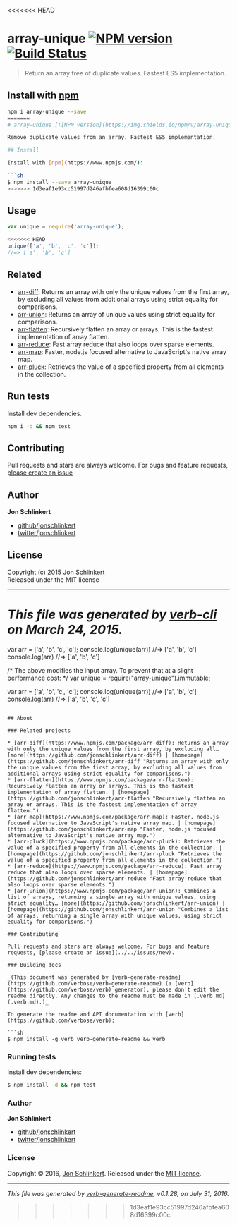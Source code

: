<<<<<<< HEAD
# array-unique [![NPM version](https://badge.fury.io/js/array-unique.svg)](http://badge.fury.io/js/array-unique)  [![Build Status](https://travis-ci.org/jonschlinkert/array-unique.svg)](https://travis-ci.org/jonschlinkert/array-unique) 

> Return an array free of duplicate values. Fastest ES5 implementation.

## Install with [npm](npmjs.org)

```bash
npm i array-unique --save
=======
# array-unique [![NPM version](https://img.shields.io/npm/v/array-unique.svg?style=flat)](https://www.npmjs.com/package/array-unique) [![NPM downloads](https://img.shields.io/npm/dm/array-unique.svg?style=flat)](https://npmjs.org/package/array-unique) [![Build Status](https://img.shields.io/travis/jonschlinkert/array-unique.svg?style=flat)](https://travis-ci.org/jonschlinkert/array-unique)

Remove duplicate values from an array. Fastest ES5 implementation.

## Install

Install with [npm](https://www.npmjs.com/):

```sh
$ npm install --save array-unique
>>>>>>> 1d3eaf1e93cc51997d246afbfea608d16399c00c
```

## Usage

```js
var unique = require('array-unique');

<<<<<<< HEAD
unique(['a', 'b', 'c', 'c']);
//=> ['a', 'b', 'c']
```

## Related
* [arr-diff](https://github.com/jonschlinkert/arr-diff): Returns an array with only the unique values from the first array, by excluding all values from additional arrays using strict equality for comparisons.
* [arr-union](https://github.com/jonschlinkert/arr-union): Returns an array of unique values using strict equality for comparisons.
* [arr-flatten](https://github.com/jonschlinkert/arr-flatten): Recursively flatten an array or arrays. This is the fastest implementation of array flatten.
* [arr-reduce](https://github.com/jonschlinkert/arr-reduce): Fast array reduce that also loops over sparse elements.
* [arr-map](https://github.com/jonschlinkert/arr-map): Faster, node.js focused alternative to JavaScript's native array map.
* [arr-pluck](https://github.com/jonschlinkert/arr-pluck): Retrieves the value of a specified property from all elements in the collection.

## Run tests
Install dev dependencies.

```bash
npm i -d && npm test
```

## Contributing
Pull requests and stars are always welcome. For bugs and feature requests, [please create an issue](https://github.com/jonschlinkert/array-unique/issues)

## Author

**Jon Schlinkert**
 
+ [github/jonschlinkert](https://github.com/jonschlinkert)
+ [twitter/jonschlinkert](http://twitter.com/jonschlinkert) 

## License
Copyright (c) 2015 Jon Schlinkert  
Released under the MIT license

***

_This file was generated by [verb-cli](https://github.com/assemble/verb-cli) on March 24, 2015._
=======
var arr = ['a', 'b', 'c', 'c'];
console.log(unique(arr)) //=> ['a', 'b', 'c']
console.log(arr)         //=> ['a', 'b', 'c']

/* The above modifies the input array. To prevent that at a slight performance cost: */
var unique = require("array-unique").immutable;

var arr = ['a', 'b', 'c', 'c'];
console.log(unique(arr)) //=> ['a', 'b', 'c']
console.log(arr)         //=> ['a', 'b', 'c', 'c']
```

## About

### Related projects

* [arr-diff](https://www.npmjs.com/package/arr-diff): Returns an array with only the unique values from the first array, by excluding all… [more](https://github.com/jonschlinkert/arr-diff) | [homepage](https://github.com/jonschlinkert/arr-diff "Returns an array with only the unique values from the first array, by excluding all values from additional arrays using strict equality for comparisons.")
* [arr-flatten](https://www.npmjs.com/package/arr-flatten): Recursively flatten an array or arrays. This is the fastest implementation of array flatten. | [homepage](https://github.com/jonschlinkert/arr-flatten "Recursively flatten an array or arrays. This is the fastest implementation of array flatten.")
* [arr-map](https://www.npmjs.com/package/arr-map): Faster, node.js focused alternative to JavaScript's native array map. | [homepage](https://github.com/jonschlinkert/arr-map "Faster, node.js focused alternative to JavaScript's native array map.")
* [arr-pluck](https://www.npmjs.com/package/arr-pluck): Retrieves the value of a specified property from all elements in the collection. | [homepage](https://github.com/jonschlinkert/arr-pluck "Retrieves the value of a specified property from all elements in the collection.")
* [arr-reduce](https://www.npmjs.com/package/arr-reduce): Fast array reduce that also loops over sparse elements. | [homepage](https://github.com/jonschlinkert/arr-reduce "Fast array reduce that also loops over sparse elements.")
* [arr-union](https://www.npmjs.com/package/arr-union): Combines a list of arrays, returning a single array with unique values, using strict equality… [more](https://github.com/jonschlinkert/arr-union) | [homepage](https://github.com/jonschlinkert/arr-union "Combines a list of arrays, returning a single array with unique values, using strict equality for comparisons.")

### Contributing

Pull requests and stars are always welcome. For bugs and feature requests, [please create an issue](../../issues/new).

### Building docs

_(This document was generated by [verb-generate-readme](https://github.com/verbose/verb-generate-readme) (a [verb](https://github.com/verbose/verb) generator), please don't edit the readme directly. Any changes to the readme must be made in [.verb.md](.verb.md).)_

To generate the readme and API documentation with [verb](https://github.com/verbose/verb):

```sh
$ npm install -g verb verb-generate-readme && verb
```

### Running tests

Install dev dependencies:

```sh
$ npm install -d && npm test
```

### Author

**Jon Schlinkert**

* [github/jonschlinkert](https://github.com/jonschlinkert)
* [twitter/jonschlinkert](http://twitter.com/jonschlinkert)

### License

Copyright © 2016, [Jon Schlinkert](https://github.com/jonschlinkert).
Released under the [MIT license](https://github.com/jonschlinkert/array-unique/blob/master/LICENSE).

***

_This file was generated by [verb-generate-readme](https://github.com/verbose/verb-generate-readme), v0.1.28, on July 31, 2016._
>>>>>>> 1d3eaf1e93cc51997d246afbfea608d16399c00c

